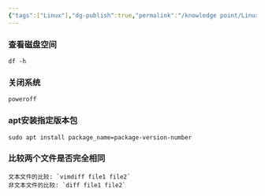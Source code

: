 ```yaml
---
{"tags":["Linux"],"dg-publish":true,"permalink":"/knowledge point/Linux/Linux常用命令/","dgPassFrontmatter":true}
---
```


### 查看磁盘空间
	df -h

### 关闭系统
	poweroff

### apt安装指定版本包
	sudo apt install package_name=package-version-number

### 比较两个文件是否完全相同
	文本文件的比较: `vimdiff file1 file2`
	非文本文件的比较: `diff file1 file2`